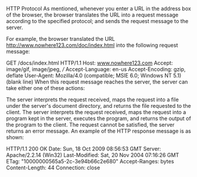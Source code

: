 HTTP Protocol
As mentioned, whenever you enter a URL in the address box of the browser, the browser translates the URL into a request message according to the specified protocol; and sends the request message to the server.

For example, the browser translated the URL http://www.nowhere123.com/doc/index.html into the following request message:

GET /docs/index.html HTTP/1.1
Host: www.nowhere123.com
Accept: image/gif, image/jpeg, */*
Accept-Language: en-us
Accept-Encoding: gzip, deflate
User-Agent: Mozilla/4.0 (compatible; MSIE 6.0; Windows NT 5.1)
(blank line)
When this request message reaches the server, the server can take either one of these actions:

The server interprets the request received, maps the request into a file under the server's document directory, and returns the file requested to the client.
The server interprets the request received, maps the request into a program kept in the server, executes the program, and returns the output of the program to the client.
The request cannot be satisfied, the server returns an error message.
An example of the HTTP response message is as shown:

HTTP/1.1 200 OK
Date: Sun, 18 Oct 2009 08:56:53 GMT
Server: Apache/2.2.14 (Win32)
Last-Modified: Sat, 20 Nov 2004 07:16:26 GMT
ETag: "10000000565a5-2c-3e94b66c2e680"
Accept-Ranges: bytes
Content-Length: 44
Connection: close
